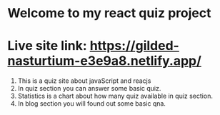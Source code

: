 # Welcome to my react quiz project

# Live site link: https://gilded-nasturtium-e3e9a8.netlify.app/

1. This is a quiz site about javaScript and reacjs
2. In quiz section you can answer some basic quiz.
3. Statistics is a chart about how many quiz available in quiz section.
4. In blog section you will found out some basic qna.
